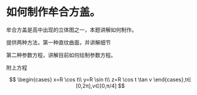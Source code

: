 # 如何制作牟合方盖。

牟合方盖是高中出现的立体图之一，本题讲解如何制作。

提供两种方法，第一种直纹曲面，并讲解细节

第二种参数方程，讲解目前如何绘制参数方程。

附上方程

$$
\begin{cases}
  x=R \cos t\\
  y=R \sin t\\
  z=R \cos t \tan v
\end{cases},t∈ [0,2π],v∈[0,π/4]
$$
